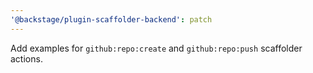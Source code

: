 ```yaml
---
'@backstage/plugin-scaffolder-backend': patch
---
```


Add examples for `github:repo:create` and `github:repo:push` scaffolder actions.
